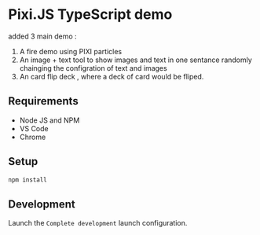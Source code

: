 # Pixi.JS TypeScript demo

added 3 main demo :

1. A fire demo using PIXI particles
2. An image + text tool to show images and text in one sentance randomly chainging the configration of text and images
3. An card flip deck , where a deck of card would be fliped.

## Requirements

-   Node JS and NPM
-   VS Code
-   Chrome

## Setup

```bash
npm install
```

## Development

Launch the `Complete development` launch configuration.
